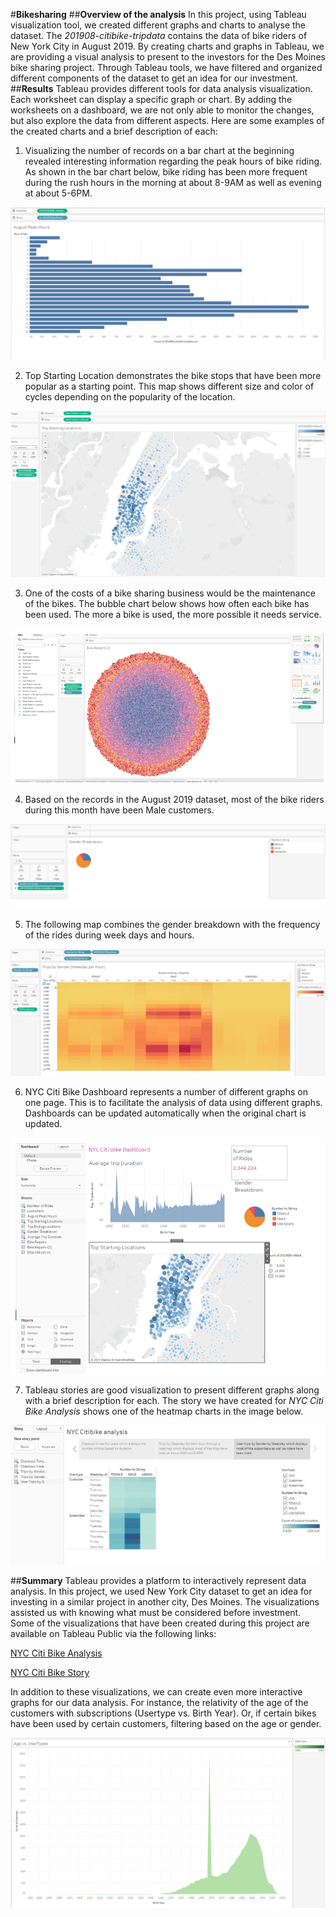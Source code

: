 #**Bikesharing**
##**Overview of the analysis**
In this project, using Tableau visualization tool, we created different graphs and charts to analyse the dataset. The *201908-citibike-tripdata* contains the data of bike riders of New York City in August 2019. By creating charts and graphs in Tableau, we are providing a visual analysis to present to the investors for the Des Moines bike sharing project. Through Tableau tools, we have filtered and organized different components of the dataset to get an idea for our investment.
##**Results**
Tableau provides different tools for data analysis visualization. Each worksheet can display a specific graph or chart. By adding the worksheets on a dashboard, we are not only able to monitor the changes, but also explore the data from different aspects.
Here are some examples of the created charts and a brief description of each:
1. Visualizing the number of records on a bar chart at the beginning revealed interesting information regarding the peak hours of bike riding. As shown in the bar chart below, bike riding has been more frequent during the rush hours in the morning at about 8-9AM as well as evening at about 5-6PM.

![august_peak_hours.png](https://github.com/zkt2018/Bikesharing/blob/main/images/august_peak_hours.png)

2. Top Starting Location demonstrates the bike stops that have been more popular as a starting point. This map shows different size and color of cycles depending on the popularity of the location.

![top_start_locations.png](https://github.com/zkt2018/Bikesharing/blob/main/images/top_start_locations.png)

3. One of the costs of a bike sharing business would be the maintenance of the bikes. The bubble chart below shows how often each bike has been used. The more a bike is used, the more possible it needs service.

![bike_repairs.png](https://github.com/zkt2018/Bikesharing/blob/main/images/bike_repairs.png)

4. Based on the records in the August 2019 dataset, most of the bike riders during this month have been Male customers.

![gender_breakdown.png](https://github.com/zkt2018/Bikesharing/blob/main/images/gender_breakdown.png)

5. The following map combines the gender breakdown with the frequency of the rides during week days and hours.

![trips_by_gender_heatmap.png](https://github.com/zkt2018/Bikesharing/blob/main/images/trips_by_gender_heatmap.png)

6. NYC Citi Bike Dashboard represents a number of different graphs on one page. This is to facilitate the analysis of data using different graphs. Dashboards can be updated automatically when the original chart is updated.

![nyc_citibike_dashboard.png](https://github.com/zkt2018/Bikesharing/blob/main/images/nyc_citibike_dashboard.png)

7. Tableau stories are good visualization to present different graphs along with a brief description for each. The story we have created for *NYC Citi Bike Analysis* shows one of the heatmap charts in the image below.

![nyc_citibike_analysis_story.png](https://github.com/zkt2018/Bikesharing/blob/main/images/nyc_citibike_analysis_story.png)

 
##**Summary**
Tableau provides a platform to interactively represent data analysis. In this project, we used New York City dataset to get an idea for investing in a similar project in another city, Des Moines. The visualizations assisted us with knowing what must be considered before investment. Some of the visualizations that have been created during this project are available on Tableau Public via the following links:

[NYC Citi Bike Analysis](https://public.tableau.com/app/profile/ziba7235/viz/VisualizationsfortheTripAnalysis/NYCCitibikeanalysis)

[NYC Citi Bike Story](https://public.tableau.com/app/profile/ziba7235/viz/NYCCitiBike_16229878691860/NYCCitiBikeStory)

In addition to these visualizations, we can create even more interactive graphs for our data analysis. For instance, the relativity of the age of the customers with subscriptions (Usertype vs. Birth Year). Or, if certain bikes have been used by certain customers, filtering based on the age or gender.

![age_of_usertypes.png](https://github.com/zkt2018/Bikesharing/blob/main/images/age_of_usertypes.png)
